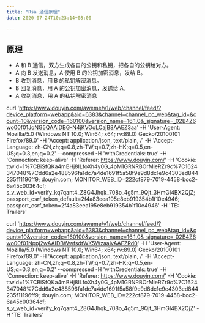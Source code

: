 ```yaml
---
title: "Rsa 通信原理"
date: 2020-07-24T10:23:14+08:00

---
```


## 原理

- A 和 B 通信，双方生成各自的公钥和私钥，把各自的公钥给对方。
- A 向 B 发送消息，A 使用 B 的公钥加密消息，发给 B。
- B 收到消息，用 B 的私钥解密消息。
- B 回复消息，用 A 的公钥加密消息，发送给 A。
- A 收到消息，用 A 的私钥解密消息

curl 'https://www.douyin.com/aweme/v1/web/channel/feed/?device_platform=webapp&aid=6383&channel=channel_pc_web&tag_id=&count=10&version_code=160100&version_name=16.1.0&_signature=_02B4Z6wo00f01JqNG5QAAIDBG-N4jKVOoLCajB8AAEZ3aa' -H 'User-Agent: Mozilla/5.0 (Windows NT 10.0; Win64; x64; rv:89.0) Gecko/20100101 Firefox/89.0' -H 'Accept: application/json, text/plain, */*' -H 'Accept-Language: zh-CN,zh;q=0.8,zh-TW;q=0.7,zh-HK;q=0.5,en-US;q=0.3,en;q=0.2' --compressed -H 'withCredentials: true' -H 'Connection: keep-alive' -H 'Referer: https://www.douyin.com/' -H 'Cookie: ttwid=1%7CBiSfQKa4mBHj8ILfoXh4y0G_4pM1GRNRBOrMieRZr9c%7C1624347048%7Cdd6a2e488596fa1dc7a4de1691f5a58f9e9d8dc1e9c4303ed844235f11196ff9; douyin.com; MONITOR_WEB_ID=222cf879-7019-4458-bcc2-6a45c00364cf; s_v_web_id=verify_kq7qant4_Z8G4Jhqk_708o_4g5m_9Qjt_3HmGI4BX2QjZ; passport_csrf_token_default=2f4a83eea195e8eb919354b1f10e4946; passport_csrf_token=2f4a83eea195e8eb919354b1f10e4946' -H 'TE: Trailers'


curl 'https://www.douyin.com/aweme/v1/web/channel/feed/?device_platform=webapp&aid=6383&channel=channel_pc_web&tag_id=&count=10&version_code=160100&version_name=16.1.0&_signature=_02B4Z6wo00f01Nppj2wAAIDBWwfsdtWK5WzaaIvAAFZRd0' -H 'User-Agent: Mozilla/5.0 (Windows NT 10.0; Win64; x64; rv:89.0) Gecko/20100101 Firefox/89.0' -H 'Accept: application/json, text/plain, */*' -H 'Accept-Language: zh-CN,zh;q=0.8,zh-TW;q=0.7,zh-HK;q=0.5,en-US;q=0.3,en;q=0.2' --compressed -H 'withCredentials: true' -H 'Connection: keep-alive' -H 'Referer: https://www.douyin.com/' -H 'Cookie: ttwid=1%7CBiSfQKa4mBHj8ILfoXh4y0G_4pM1GRNRBOrMieRZr9c%7C1624347048%7Cdd6a2e488596fa1dc7a4de1691f5a58f9e9d8dc1e9c4303ed844235f11196ff9; douyin.com; MONITOR_WEB_ID=222cf879-7019-4458-bcc2-6a45c00364cf; s_v_web_id=verify_kq7qant4_Z8G4Jhqk_708o_4g5m_9Qjt_3HmGI4BX2QjZ' -H 'TE: Trailers'